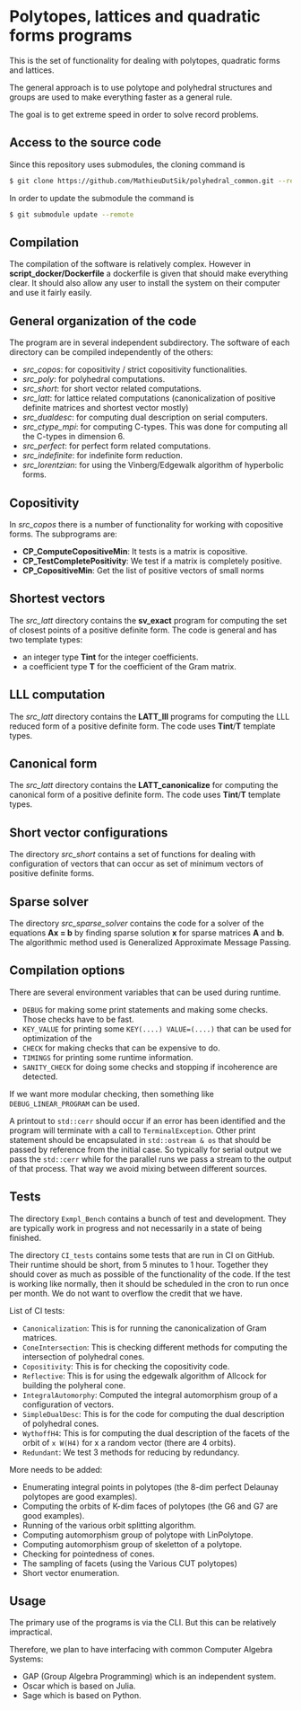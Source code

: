 Polytopes, lattices and quadratic forms programs
================================================

This is the set of functionality for dealing with polytopes,
quadratic forms and lattices.

The general approach is to use polytope and polyhedral
structures and groups are used to make everything faster
as a general rule.

The goal is to get extreme speed in order to solve record
problems.


Access to the source code
-------------------------

Since this repository uses submodules, the cloning command is

```sh
$ git clone https://github.com/MathieuDutSik/polyhedral_common.git --recursive
```

In order to update the submodule the command is
```sh
$ git submodule update --remote
```


Compilation
-----------

The compilation of the software is relatively complex. However in
**script_docker/Dockerfile** a dockerfile is given that should make everything
clear. It should also allow any user to install the system on their
computer and use it fairly easily.


General organization of the code
--------------------------------

The program are in several independent subdirectory. The software of each
directory can be compiled independently of the others:
  * *src_copos*: for copositivity / strict copositivity functionalities.
  * *src_poly*: for polyhedral computations.
  * *src_short*: for short vector related computations.
  * *src_latt*: for lattice related computations (canonicalization of positive definite matrices and shortest vector mostly)
  * *src_dualdesc*: for computing dual description on serial computers.
  * *src_ctype_mpi*: for computing C-types. This was done for computing all the C-types in dimension 6.
  * *src_perfect*: for perfect form related computations.
  * *src_indefinite*: for indefinite form reduction.
  * *src_lorentzian*: for using the Vinberg/Edgewalk algorithm of hyperbolic forms.


Copositivity
------------

In *src_copos* there is a number of functionality for working with copositive forms.
The subprograms are:
 * **CP_ComputeCopositiveMin**: It tests is a matrix is copositive.
 * **CP_TestCompletePositivity**: We test if a matrix is completely positive.
 * **CP_CopositiveMin**: Get the list of positive vectors of small norms


Shortest vectors
----------------

The *src_latt* directory contains the **sv_exact** program for computing the set of
closest points of a positive definite form. The code is general and has
two template types:
 * an integer type **Tint** for the integer coefficients.
 * a coefficient type **T** for the coefficient of the Gram matrix.


LLL computation
---------------

The *src_latt* directory contains the **LATT_lll** programs for
computing the LLL reduced form of a positive definite form.
The code uses **Tint**/**T** template types.


Canonical form
--------------

The *src_latt* directory contains the **LATT_canonicalize** for computing
the canonical form of a positive definite form.
The code uses **Tint**/**T** template types.


Short vector configurations
---------------------------

The directory *src_short* contains a set of functions for dealing with
configuration of vectors that can occur as set of minimum vectors
of positive definite forms.


Sparse solver
-------------

The directory *src_sparse_solver* contains the code for a solver of the
equations **Ax = b** by finding sparse solution **x** for sparse matrices
**A** and **b**. The algorithmic method used is Generalized Approximate
Message Passing.

Compilation options
-------------------

There are several environment variables that can be used during runtime.
* `DEBUG` for making some print statements and making some checks. Those checks have to be fast.
* `KEY_VALUE` for printing some `KEY(....) VALUE=(....)` that can be used for optimization of the 
* `CHECK` for making checks that can be expensive to do.
* `TIMINGS` for printing some runtime information.
* `SANITY_CHECK` for doing some checks and stopping if incoherence are detected.

If we want more modular checking, then something like `DEBUG_LINEAR_PROGRAM`
can be used.

A printout to `std::cerr` should occur if an error has been identified and the program
will terminate with a call to `TerminalException`. Other print statement should be
encapsulated in `std::ostream & os` that should be passed by reference from the initial
case. So typically for serial output we pass the `std::cerr` while for the parallel runs
we pass a stream to the output of that process. That way we avoid mixing between
different sources.

Tests
-----

The directory `Exmpl_Bench` contains a bunch of test and development.
They are typically work in progress and not necessarily in a state of being
finished.

The directory `CI_tests` contains some tests that are run in CI on GitHub.
Their runtime should be short, from 5 minutes to 1 hour. Together they
should cover as much as possible of the functionality of the code. If the
test is working like normally, then it should be scheduled in the cron to
run once per month. We do not want to overflow the credit that we have.

List of CI tests:
* `Canonicalization`: This is for running the canonicalization of Gram
matrices.
* `ConeIntersection`: This is checking different methods for computing the
intersection of polyhedral cones.
* `Copositivity`: This is for checking the copositivity code.
* `Reflective`: This is for using the edgewalk algorithm of Allcock for
building the polyheral cone.
* `IntegralAutomorphy`: Computed the integral automorphism group of a
configuration of vectors.
* `SimpleDualDesc`: This is for the code for computing the dual description
of polyhedral cones.
* `WythoffH4`: This is for computing the dual description of the facets of
the orbit of `x W(H4)` for x a random vector (there are 4 orbits).
* `Redundant`: We test 3 methods for reducing by redundancy.

More needs to be added:
* Enumerating integral points in polytopes (the 8-dim perfect Delaunay polytopes
are good examples).
* Computing the orbits of K-dim faces of polytopes (the G6 and G7 are good examples).
* Running of the various orbit splitting algorithm.
* Computing automorphism group of polytope with LinPolytope.
* Computing automorphism group of skeletton of a polytope.
* Checking for pointedness of cones.
* The sampling of facets (using the Various CUT polytopes)
* Short vector enumeration.

Usage
-----

The primary use of the programs is via the CLI. But this can be relatively impractical.

Therefore, we plan to have interfacing with common Computer Algebra Systems:
* GAP (Group Algebra Programming) which is an independent system.
* Oscar which is based on Julia.
* Sage which is based on Python.

